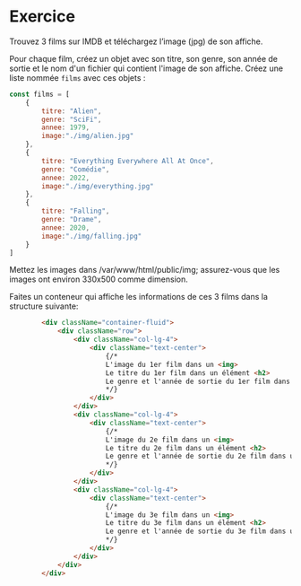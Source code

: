 # Exercice

Trouvez 3 films sur IMDB et téléchargez l’image (jpg) de son affiche. 

Pour chaque film, créez un objet avec son titre, son genre, son année de sortie et le nom d'un fichier qui contient l'image de son affiche. Créez une liste nommée `films` avec ces objets :

```jsx
const films = [
    {
        titre: "Alien", 
        genre: "SciFi", 
        annee: 1979, 
        image:"./img/alien.jpg"
    },
    {
        titre: "Everything Everywhere All At Once", 
        genre: "Comédie", 
        annee: 2022, 
        image:"./img/everything.jpg"
    },
    {
        titre: "Falling", 
        genre: "Drame", 
        annee: 2020, 
        image:"./img/falling.jpg"
    }
]

```
Mettez les images dans /var/www/html/public/img; assurez-vous que les images ont environ 330x500 comme dimension.

Faites un conteneur qui affiche les informations de ces 3 films dans la structure suivante:

```html
        <div className="container-fluid">
            <div className="row">
                <div className="col-lg-4">
                    <div className="text-center">
                        {/* 
                        L'image du 1er film dans un <img>
                        Le titre du 1er film dans un élément <h2>
                        Le genre et l'année de sortie du 1er film dans un élément <p>
                        */}
                    </div>
                </div>
                <div className="col-lg-4">
                    <div className="text-center">
                        {/* 
                        L'image du 2e film dans un <img>
                        Le titre du 2e film dans un élément <h2>
                        Le genre et l'année de sortie du 2e film dans un élément <p>
                        */}
                    </div>
                </div>
                <div className="col-lg-4">
                    <div className="text-center">
                        {/* 
                        L'image du 3e film dans un <img>
                        Le titre du 3e film dans un élément <h2>
                        Le genre et l'année de sortie du 3e film dans un élément <p>
                        */}
                    </div>
                </div>
            </div>
        </div>

```